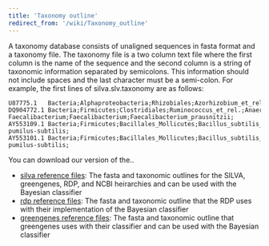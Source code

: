```yaml
---
title: 'Taxonomy outline'
redirect_from: '/wiki/Taxonomy_outline'
---
```

A taxonomy database consists of unaligned sequences in fasta format and
a taxonomy file. The taxonomy file is a two column text file where the
first column is the name of the sequence and the second column is a
string of taxonomic information separated by semicolons. This
information should not include spaces and the last character must be a
semi-colon. For example, the first lines of silva.slv.taxonomy are as
follows:

    U87775.1   Bacteria;Alphaproteobacteria;Rhizobiales;Azorhizobium_et_rel.;Methylobacterium_et_rel.;Bosea;
    DQ904772.1 Bacteria;Firmicutes;Clostridiales;Ruminococcus_et_rel.;Anaerofilum-Faecalibacterium;Faecalibacterium;Faecalibacterium_prausnitzii;
    AY553109.1 Bacteria;Firmicutes;Bacillales_Mollicutes;Bacillus_subtilis_et_rel.;Bacillus_carboniphilus_et_rel.;Bacillus_licheniformis-pumilus-subtilis;
    AY553101.1 Bacteria;Firmicutes;Bacillales_Mollicutes;Bacillus_subtilis_et_rel.;Bacillus_carboniphilus_et_rel.;Bacillus_licheniformis-pumilus-subtilis;

You can download our version of the..

-   [ silva reference files](/wiki/Silva_reference_files): The
    fasta and taxonomic outlines for the SILVA, greengenes, RDP, and
    NCBI heirarchies and can be used with the Bayesian classifier
-   [rdp reference files](/wiki/RDP_reference_files): The fasta and
    taxonomic outline that the RDP uses with their implementation of the
    Bayesian classifier
-   [ greengenes reference
    files](/wiki/Greengenes-formatted_databases): The fasta and
    taxonomic outline that greengenes uses with their classifier and can
    be used with the Bayesian classifier
